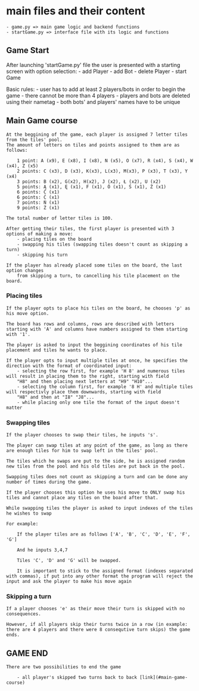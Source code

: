 # main files and their content

    - game.py => main game logic and backend functions
    - startGame.py => interface file with its logic and functions

## Game Start

After launching 'startGame.py' file the user is presented with a starting screen with option selection:
    - add Player
    - add Bot
    - delete Player
    - start Game

Basic rules:
    - user has to add at least 2 players/bots in order to begin the game
    - there cannot be more than 4 players
    - players and bots are deleted using their nametag
    - both bots' and players' names have to be unique


## Main Game course

    At the beggining of the game, each player is assigned 7 letter tiles from the tiles' pool.
    The amount of letters on tiles and points assigned to them are as follows:

        1 point: A (x9), E (x8), I (x8), N (x5), O (x7), R (x4), S (x4), W (x4), Z (x5)
        2 points: C (x3), D (x3), K(x3), L(x3), M(x3), P (x3), T (x3), Y (x4)
        3 points: B (x2), G(x2), H(x2), J (x2), Ł (x2), U (x2)
        5 points: Ą (x1), Ę (x1), F (x1), Ó (x1), Ś (x1), Ż (x1)
        6 points: Ć (x1)
        6 points: Ć (x1)
        7 points: Ń (x1)
        9 points: Ź (x1)

    The total number of letter tiles is 100.

    After getting their tiles, the first player is presented with 3 options of making a move:
        - placing tiles on the board
        - swapping his tiles (swapping tiles doesn't count as skipping a turn)
        - skipping his turn

    If the player has already placed some tiles on the board, the last option changes
        from skipping a turn, to cancelling his tile placement on the board.


### Placing tiles

    If the player opts to place his tiles on the board, he chooses 'p' as his move option.

    The board has rows and columns, rows are described with letters starting with 'A' and columns have numbers assigned to them starting with '1'.

    The player is asked to input the beggining coordinates of his tile placement and tiles he wants to place.

    If the player opts to input multiple tiles at once, he specifies the direction with the format of coordinated input:
        - selecting the row first, for example 'H 8' and numerous tiles will result in placing them to the right, starting with field
        "H8" and then placing next letters at "H9" "H10"...
        - selecting the column first, for example '8 H' and multiple tiles will respectivly place them downwards, starting with field
        "H8" and then at "I8" "J8"...
        - while placing only one tile the format of the input doesn't matter


### Swapping tiles

    If the player chooses to swap their tiles, he inputs 's'.

    The player can swap tiles at any point of the game, as long as there are enough tiles for him to swap left in the tiles' pool.

    The tiles which he swaps are put to the side, he is assigned random new tiles from the pool and his old tiles are put back in the pool.

    Swapping tiles does not count as skipping a turn and can be done any number of times during the game.

    If the player chooses this option he uses his move to ONLY swap his tiles and cannot place any tiles on the board after that.

    While swapping tiles the player is asked to input indexes of the tiles he wishes to swap

    For example:

        If the player tiles are as follows ['A', 'B', 'C', 'D', 'E', 'F', 'G']

        And he inputs 3,4,7

        Tiles 'C', 'D' and 'G' will be swapped.

        It is important to stick to the assigned format (indexes separated with commas), if put into any other format the program will reject the input and ask the player to make his move again


### Skipping a turn

    If a player chooses 'e' as their move their turn is skipped with no consequences.

    However, if all players skip their turns twice in a row (in example: there are 4 players and there were 8 consequtive turn skips) the game ends.

## GAME END

    There are two possibilities to end the game

        - all player's skipped two turns back to back [link](#main-game-course)